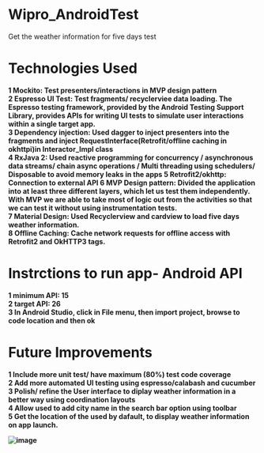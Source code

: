 # Wipro_AndroidTest
Get the weather information for five days test

# Technologies Used<b></br>
1 Mockito: Test presenters/interactions in MVP design pattern</br>
2 Espresso UI Test: Test fragments/ recyclerviee data loading. The Espresso testing framework, provided by the Android Testing Support Library, provides APIs for writing UI tests to simulate user interactions within a single target app.</br>
3 Dependency injection: Used dagger to inject presenters into the fragments and inject RequestInterface(Retrofit/offline caching in okhttpi)in Interactor_Impl class </br> 
4 RxJava 2: Used reactive programming for concurrency / asynchronous data streams/ chain async operations / Multi threading using schedulers/ Disposable to avoid memory leaks in the apps
5 Retrofit2/okhttp: Connection to external API
6 MVP Design pattern: Divided the application into at least three different layers, which let us test them independently. With MVP we are able to take most of logic out from the activities so that we can test it without using instrumentation tests.</br> 
7 Material Design: Used Recyclerview and cardview to load five days weather information.</br> 
8 Offline Caching: Cache network requests for offline access with Retrofit2 and OkHTTP3 tags.</br> 

# Instrctions to run app- Android API</br>
1 minimum API: 15</br>
2 target API: 26 </br>
3 In Android Studio, click in File menu, then import project, browse to code location and then ok</br>

# Future Improvements<b></br>
1 Include more unit test/ have maximum (80%) test code coverage </br>
2 Add more automated UI testing using espresso/calabash and cucumber </br>
3 Polish/ refine the User interface to diplay weather information in a better way using coordination layouts</br>
4 Allow used to add city name in the search bar option using toolbar</br>
5 Get the location of the used by dafault, to display weather information on app launch.</br>


![image](https://preview.ibb.co/cwJOra/device_2017_08_14_011602.png)

